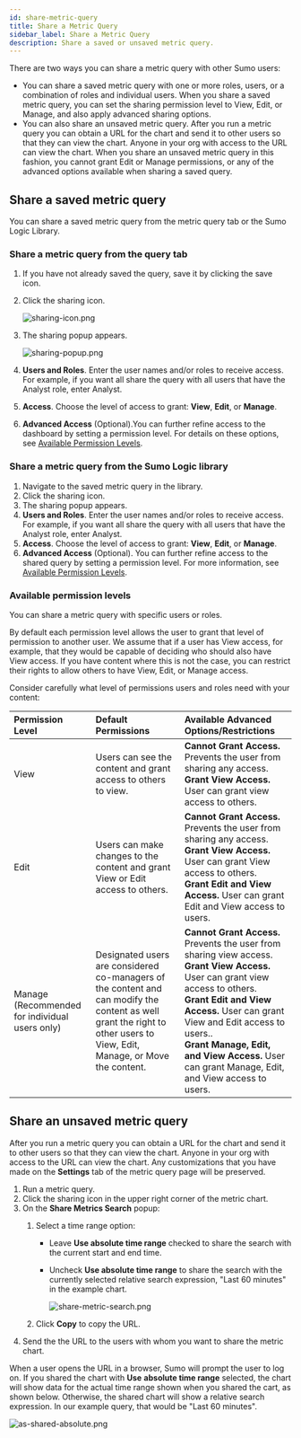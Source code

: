 ```yaml
---
id: share-metric-query
title: Share a Metric Query
sidebar_label: Share a Metric Query
description: Share a saved or unsaved metric query.
---
```


There are two ways you can share a metric query with other Sumo users:

* You can share a saved metric query with one or more roles, users, or a combination of roles and individual users. When you share a saved metric query, you can set the sharing permission level to View, Edit, or Manage, and also apply advanced sharing options.
* You can also share an unsaved metric query. After you run a metric query you can obtain a URL for the chart and send it to other users so that they can view the chart. Anyone in your org with access to the URL can view the chart. When you share an unsaved metric query in this fashion, you cannot grant Edit or Manage permissions, or any of the advanced options available when sharing a saved query. 

## Share a saved metric query

You can share a saved metric query from the metric query tab or the Sumo
Logic Library. 

### Share a metric query from the query tab

1. If you have not already saved the query, save it by clicking the save icon. 
1. Click the sharing icon.  

    ![sharing-icon.png](/img/metrics/sharing-icon.png)

1. The sharing popup appears.  

    ![sharing-popup.png](/img/metrics/sharing-popup.png)

1. **Users and Roles**. Enter the user names and/or roles to receive access. For example, if you want all share the query with all users that have the Analyst role, enter Analyst.
1. **Access**. Choose the level of access to grant: **View**, **Edit**, or **Manage**.
1. **Advanced Access** (Optional).You can further refine access to the dashboard by setting a permission level. For details on these options, see [Available Permission Levels](#available-permission-levels).

### Share a metric query from the Sumo Logic library

1. Navigate to the saved metric query in the library.
1. Click the sharing icon.  
1. The sharing popup appears.  
1. **Users and Roles**. Enter the user names and/or roles to receive access. For example, if you want all share the query with all users that have the Analyst role, enter Analyst.
1. **Access**. Choose the level of access to grant: **View**, **Edit**, or **Manage**. 
1. **Advanced Access** (Optional). You can further refine access to the shared query by setting a permission level. For more information, see [Available Permission Levels](#available-permission-levels).

### Available permission levels 

You can share a metric query with specific users or roles. 

By default each permission level allows the user to grant that level of permission to another user. We assume that if a user has View access, for example, that they would be capable of deciding who should also have View access. If you have content where this is not the case, you can restrict their rights to allow others to have View, Edit, or Manage access.

Consider carefully what level of permissions users and roles need with your content:

| Permission Level | Default Permissions | Available Advanced Options/Restrictions |
| :-- | :-- | :-- |
| View | Users can see the content and grant access to others to view. | **Cannot Grant Access.** Prevents the user from sharing any access.<br/>**Grant View Access.** User can grant view access to others. |
| Edit | Users can make changes to the content and grant View or Edit access to others. | **Cannot Grant Access.** Prevents the user from sharing any access.<br/>**Grant View Access.** User can grant View access to others.<br/>**Grant Edit and View Access.** User can grant Edit and View access to users. |
| Manage (Recommended for individual users only) | Designated users are considered co-managers of the content and can modify the content as well grant the right to other users to View, Edit, Manage, or Move the content. | **Cannot Grant Access.** Prevents the user from sharing view access.<br/>**Grant View Access.** User can grant view access to others.<br/>**Grant Edit and View Access.** User can grant View and Edit access to users..<br/>**Grant Manage, Edit, and View Access.** User can grant Manage, Edit, and View access to users. |

## Share an unsaved metric query

After you run a metric query you can obtain a URL for the chart and send it to other users so that they can view the chart. Anyone in your org with access to the URL can view the chart. Any customizations that you have made on the **Settings** tab of the metric query page will be preserved. 

1. Run a metric query.
1. Click the sharing icon in the upper right corner of the metric chart.
1. On the **Share Metrics Search** popup:
    1. Select a time range option:
        * Leave **Use absolute time range** checked to share the search with the current start and end time.
        * Uncheck **Use absolute time range** to share the search with the currently selected relative search expression, "Last 60 minutes" in the example chart.  

            ![share-metric-search.png](/img/metrics/share-metric-search.png)

    1. Click **Copy** to copy the URL. 
1. Send the the URL to the users with whom you want to share the metric
    chart.

When a user opens the URL in a browser, Sumo will prompt the user to log on. If you shared the chart with **Use** **absolute time range** selected, the chart will show data for the actual time range shown when you shared the cart, as shown below. Otherwise, the shared chart will show a relative search expression. In our example query, that would be "Last 60 minutes".

![as-shared-absolute.png](/img/metrics/as-shared-absolute.png)
